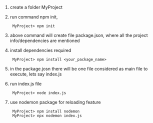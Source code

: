 
1. create a folder MyProject
2. run command npm init, 

        MyProject> npm init

3. above command will create file package.json, where all the project info/dependencies are mentioned
4. install dependencies required

        MyProject> npm install <your_package_name>
        
5. in the package.josn there will be one file considered as main file to execute, lets say index.js

6. run index.js file

        MyProject> node index.js        
        
7. use nodemon package for reloading feature

        MyProject> npm install nodemon
        MyProject> npx nodemon index.js
